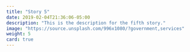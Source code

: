 ```yaml
---
title: "Story 5"
date: 2019-02-04T21:36:06-05:00
description: "This is the description for the fifth story."
image: "https://source.unsplash.com/996x1080/?government,services"
weight: 5
card: true
---
```


